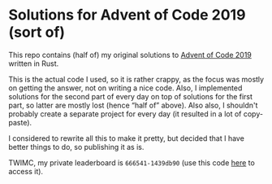 # Solutions for Advent of Code 2019 (sort of)

This repo contains (half of) my original solutions to [Advent of Code 2019](https://adventofcode.com/2019) written in Rust. 

This is the actual code I used, so it is rather crappy, as the focus was mostly on getting the answer, not on writing a nice code. Also, I implemented solutions for the second part of every day on top of solutions for the first part, so latter are mostly lost (hence “half of” above). Also also, I shouldn't probably create a separate project for every day (it resulted in a lot of copy-paste).

I considered to rewrite all this to make it pretty, but decided that I have better things to do, so publishing it as is.

TWIMC, my private leaderboard is ```666541-1439db90``` (use this code [here](https://adventofcode.com/2019/leaderboard/private) to access it).
